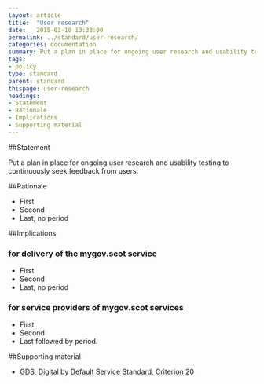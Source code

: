 ```yaml
---
layout: article
title:  "User research"
date:   2015-03-10 13:33:00
permalink: ../standard/user-research/ 
categories: documentation
summary: Put a plan in place for ongoing user research and usability testing to continuously seek feedback from users.
tags: 
- policy
type: standard
parent: standard
thispage: user-research
headings:
- Statement
- Rationale
- Implications
- Supporting material
---
```


##Statement

Put a plan in place for ongoing user research and usability testing to continuously seek feedback from users.

##Rationale

* First
* Second
* Last, no period

##Implications

### for delivery of the mygov.scot service

* First
* Second
* Last, no period

### for service providers of mygov.scot services

* First
* Second
* Last followed by period.

##Supporting material

- [GDS, Digital by Default Service Standard, Criterion 20](https://www.gov.uk/service-manual/digital-by-default#criterion-20)
